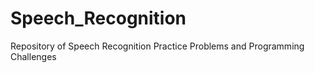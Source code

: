 # Speech_Recognition
Repository of Speech Recognition Practice Problems and Programming Challenges 
